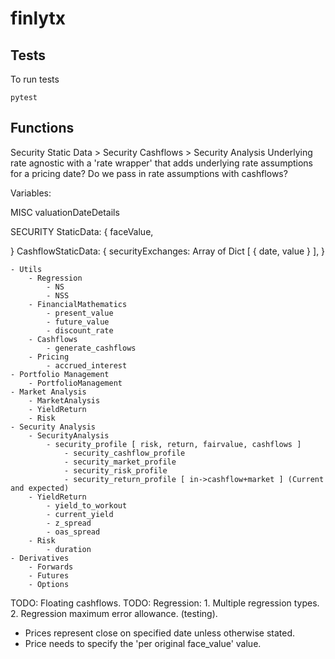 # finlytx

## Tests
To run tests
```
pytest
```

## Functions

Security Static Data > Security Cashflows > Security Analysis
Underlying rate agnostic with a 'rate wrapper' that adds underlying rate assumptions for a pricing date?
Do we pass in rate assumptions with cashflows?

Variables:

MISC
valuationDateDetails

SECURITY
StaticData: {
    faceValue,

}
CashflowStaticData: {
    securityExchanges: Array of Dict [
        {
            date,
            value
        }
    ],
}

    - Utils
        - Regression
            - NS
            - NSS
        - FinancialMathematics
            - present_value
            - future_value
            - discount_rate
        - Cashflows
            - generate_cashflows
        - Pricing
            - accrued_interest
    - Portfolio Management
        - PortfolioManagement
    - Market Analysis
        - MarketAnalysis
        - YieldReturn
        - Risk
    - Security Analysis
        - SecurityAnalysis
            - security_profile [ risk, return, fairvalue, cashflows ]
                - security_cashflow_profile
                - security_market_profile
                - security_risk_profile
                - security_return_profile [ in->cashflow+market ] (Current and expected)              
        - YieldReturn
            - yield_to_workout
            - current_yield
            - z_spread
            - oas_spread
        - Risk
            - duration
    - Derivatives
        - Forwards
        - Futures
        - Options

TODO: Floating cashflows.
TODO: Regression:
    1. Multiple regression types.
    2. Regression maximum error allowance. (testing).

* Prices represent close on specified date unless otherwise stated.
* Price needs to specify the 'per original face_value' value.
